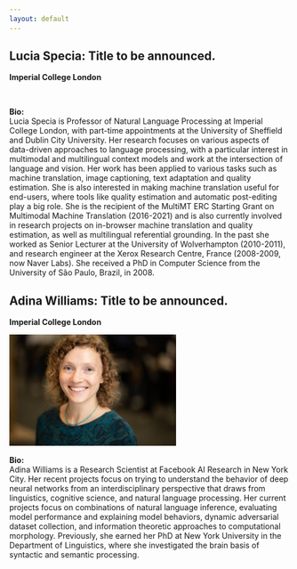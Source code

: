 ```yaml
---
layout: default
---
```


## <a name="lucia" id="lucia"></a>Lucia Specia: Title to be announced.

**Imperial College London**

<block class="image"><img width="300px" src="images/Lucia_Specia.jpg" alt="" /></block>

<!---b>Abstract:</b><br-->

<b>Bio:</b><br>
Lucia Specia is Professor of Natural Language Processing at Imperial College London, with part-time appointments at the University of Sheffield and Dublin City University. Her research focuses on various aspects of data-driven approaches to language processing, with a particular interest in multimodal and multilingual context models and work at the intersection of language and vision. Her work has been applied to various tasks such as machine translation, image captioning, text adaptation and quality estimation. She is also interested in making machine translation useful for end-users, where tools like quality estimation and automatic post-editing play a big role. She is the recipient of the MultiMT ERC Starting Grant on Multimodal Machine Translation (2016-2021) and is also currently involved in research projects on in-browser machine translation and quality estimation, as well as multilingual referential grounding. In the past she worked as Senior Lecturer at the University of Wolverhampton (2010-2011), and research engineer at the Xerox Research Centre, France (2008-2009, now Naver Labs). She received a PhD in Computer Science from the University of São Paulo, Brazil, in 2008.

## <a name="adina" id="adina"></a>Adina Williams: Title to be announced.

**Imperial College London**

<block class="image"><img width="300px" src="images/AdinaHeadshot.jpg" alt="" /></block>

<!---b>Abstract:</b><br-->

<b>Bio:</b><br>
Adina Williams is a Research Scientist at Facebook AI Research in New York City. Her recent projects focus on trying to understand the behavior of deep neural networks from an interdisciplinary perspective that draws from linguistics, cognitive science, and natural language processing. Her current projects focus on combinations of natural language inference, evaluating model performance and explaining model behaviors, dynamic adversarial dataset collection, and information theoretic approaches to computational morphology. Previously, she earned her PhD at New York University in the Department of Linguistics, where she investigated the brain basis of syntactic and semantic processing.
 


